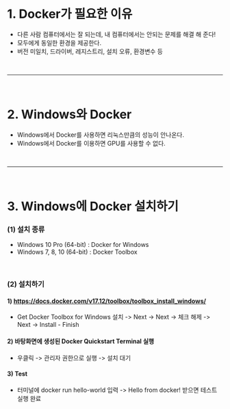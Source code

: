 # 1. Docker가 필요한 이유
 - 다른 사람 컴퓨터에서는 잘 되는데, 내 컴퓨터에서는 안되는 문제를 해결 해 준다!
 - 모두에게 동일한 환경을 제공한다.
 - 버전 미일치, 드라이버, 레지스트리, 설치 오류, 환경변수 등

<br>
<hr>
<br>


# 2. Windows와 Docker
 - Windows에서 Docker를 사용하면 리눅스만큼의 성능이 안나온다.
 - Windows에서 Docker를 이용하면 GPU를 사용할 수 없다.


<br>
<hr>
<br>


# 3. Windows에 Docker 설치하기
### (1) 설치 종류
  - Windows 10 Pro (64-bit) : Docker for Windows
  - Windows 7, 8, 10 (64-bit) : Docker Toolbox

<br>

### (2) 설치하기
####  1) https://docs.docker.com/v17.12/toolbox/toolbox_install_windows/
   - Get Docker Toolbox for Windows 설치 -> Next -> Next -> 체크 해제 -> Next -> Install - Finish

####  2) 바탕화면에 생성된 Docker Quickstart Terminal 실행
   - 우클릭 -> 관리자 권한으로 실행 -> 설치 대기
   
####  3) Test
   - 터미널에 docker run hello-world 입력 -> Hello from docker! 받으면 테스트 실행 완료
